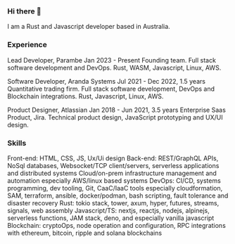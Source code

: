 ### Hi there 👋

I am a Rust and Javascript developer based in Australia.



### Experience

Lead Developer, Parambe
Jan 2023 - Present
Founding team. Full stack software development and DevOps. Rust, WASM, Javascript, Linux, AWS.

Software Developer, Aranda Systems
Jul 2021 - Dec 2022, 1.5 years
Quantitative trading firm. Full stack software development, DevOps and Blockchain integrations. Rust, Javascript, Linux, AWS.


Product Designer, Atlassian
Jan 2018 - Jun 2021, 3.5 years
Enterprise Saas Product, Jira. Technical product design, JavaScript prototyping and UX/UI design.


### Skills

Front-end: HTML, CSS, JS, Ux/Ui design
Back-end: REST/GraphQL APIs, NoSql databases, Websocket/TCP client/servers, serverless applications and distributed systems
Cloud/on-prem infrastructure management and automation especially AWS/linux based systems
DevOps: CI/CD, systems programming, dev tooling, Git, CaaC/IaaC tools especially cloudformation, SAM, terraform, ansible, docker/podman, bash scripting, fault tolerance and disaster recovery
Rust: tokio stack, tower, axum, hyper, futures, streams, signals, web assembly
Javascript/TS: nextjs, reactjs, nodejs, alpinejs, serverless functions, JAM stack, deno, and especially vanilla javascript
Blockchain: cryptoOps, node operation and configuration, RPC integrations with ethereum, bitcoin, ripple and solana blockchains



